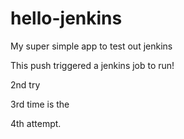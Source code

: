 # hello-jenkins
My super simple app to test out jenkins

This push triggered a jenkins job to run!

2nd try

3rd time is the 

4th attempt.
